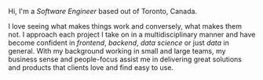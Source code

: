 Hi,  I'm a _Software Engineer_  based out of Toronto, Canada.

I love seeing what makes things work and conversely, what makes them not. I approach each project I take on in a multidisciplinary manner and have become confident in *frontend*, *backend*, *data science* or just *data* in general. With my background working in small and large teams, my business sense and people-focus assist me in delivering great solutions and products that clients love and find easy to use.


